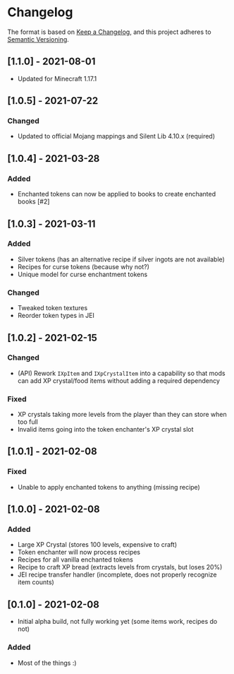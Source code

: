 # Changelog

The format is based on [Keep a Changelog](https://keepachangelog.com/en/1.0.0/),
and this project adheres to [Semantic Versioning](https://semver.org/spec/v2.0.0.html).

## [1.1.0] - 2021-08-01
- Updated for Minecraft 1.17.1

## [1.0.5] - 2021-07-22
### Changed
- Updated to official Mojang mappings and Silent Lib 4.10.x (required)

## [1.0.4] - 2021-03-28
### Added
- Enchanted tokens can now be applied to books to create enchanted books [#2]

## [1.0.3] - 2021-03-11
### Added
- Silver tokens (has an alternative recipe if silver ingots are not available)
- Recipes for curse tokens (because why not?)
- Unique model for curse enchantment tokens
### Changed
- Tweaked token textures
- Reorder token types in JEI

## [1.0.2] - 2021-02-15
### Changed
- (API) Rework `IXpItem` and `IXpCrystalItem` into a capability so that mods can add XP crystal/food items without adding a required dependency
### Fixed
- XP crystals taking more levels from the player than they can store when too full
- Invalid items going into the token enchanter's XP crystal slot

## [1.0.1] - 2021-02-08
### Fixed
- Unable to apply enchanted tokens to anything (missing recipe)

## [1.0.0] - 2021-02-08
### Added
- Large XP Crystal (stores 100 levels, expensive to craft)
- Token enchanter will now process recipes
- Recipes for all vanilla enchanted tokens
- Recipe to craft XP bread (extracts levels from crystals, but loses 20%)
- JEI recipe transfer handler (incomplete, does not properly recognize item counts)

## [0.1.0] - 2021-02-08
- Initial alpha build, not fully working yet (some items work, recipes do not)
### Added
- Most of the things :)
